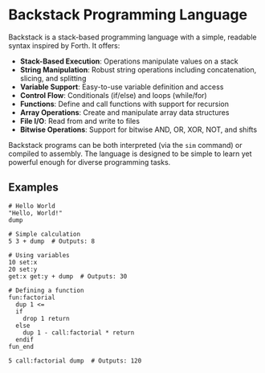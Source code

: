 
# Backstack Programming Language

Backstack is a stack-based programming language with a simple, readable syntax inspired by Forth. It offers:

- **Stack-Based Execution**: Operations manipulate values on a stack
- **String Manipulation**: Robust string operations including concatenation, slicing, and splitting
- **Variable Support**: Easy-to-use variable definition and access
- **Control Flow**: Conditionals (if/else) and loops (while/for)
- **Functions**: Define and call functions with support for recursion
- **Array Operations**: Create and manipulate array data structures
- **File I/O**: Read from and write to files
- **Bitwise Operations**: Support for bitwise AND, OR, XOR, NOT, and shifts

Backstack programs can be both interpreted (via the `sim` command) or compiled to assembly. The language is designed to be simple to learn yet powerful enough for diverse programming tasks.

## Examples

```
# Hello World
"Hello, World!"
dump

# Simple calculation
5 3 + dump  # Outputs: 8

# Using variables
10 set:x
20 set:y
get:x get:y + dump  # Outputs: 30

# Defining a function
fun:factorial
  dup 1 <= 
  if 
    drop 1 return
  else
    dup 1 - call:factorial * return
  endif
fun_end

5 call:factorial dump  # Outputs: 120
```
